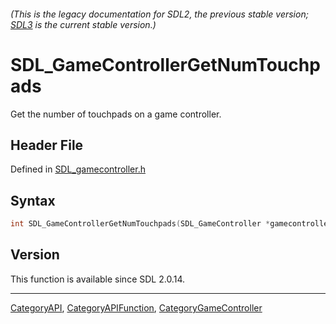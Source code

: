 ###### (This is the legacy documentation for SDL2, the previous stable version; [SDL3](https://wiki.libsdl.org/SDL3/) is the current stable version.)
# SDL_GameControllerGetNumTouchpads

Get the number of touchpads on a game controller.

## Header File

Defined in [SDL_gamecontroller.h](https://github.com/libsdl-org/SDL/blob/SDL2/include/SDL_gamecontroller.h)

## Syntax

```c
int SDL_GameControllerGetNumTouchpads(SDL_GameController *gamecontroller);
```

## Version

This function is available since SDL 2.0.14.

----
[CategoryAPI](CategoryAPI), [CategoryAPIFunction](CategoryAPIFunction), [CategoryGameController](CategoryGameController)

